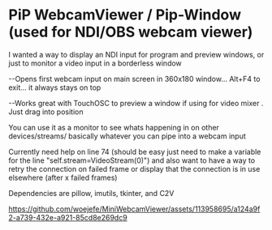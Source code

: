 # PiP WebcamViewer / Pip-Window (used for NDI/OBS webcam viewer)

I wanted a way to display an NDI input for program and preview windows, or just to monitor a video input in a borderless window

  --Opens first webcam input on main screen in 360x180 window... Alt+F4 to exit... it always stays on top
  
  --Works great with TouchOSC to preview a window if using for video mixer . Just drag into position

You can use it as a monitor to see whats happening in on other devices/streams/ basically whatever you can pipe into a webcam input


Currently need help on line 74 (should be easy just need to make a variable for the line "self.stream=VideoStream(0)") and also want to have a way to retry the connection on failed frame or display that the connection is in use elsewhere (after x failed frames)

Dependencies are pillow, imutils, tkinter, and C2V 













https://github.com/woejefe/MiniWebcamViewer/assets/113958695/a124a9f2-a739-432e-a921-85cd8e269dc9

